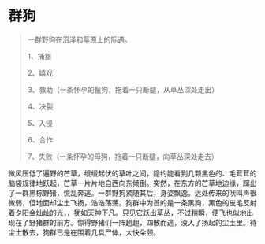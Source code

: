 # 群狗

> 一群野狗在沼泽和草原上的际遇。
>
> 1、捕猎
>
> 2、嬉戏
>
> 3、救助（一条怀孕的鬣狗，拖着一只断腿，从草丛深处走出）
>
> 4、决裂
>
> 5、入侵
>
> 6、合作
>
> 7、失败（一条怀孕的母狗，拖着一只断腿，向草丛深处走去）

微风压低了遍野的芒草，缓缓起伏的草叶之间，隐约能看到几颗黑色的、毛茸茸的脑袋规律地跃起，芒草一片片地自西向东倾倒。突然，在东方的芒草地边缘，蹿出了一群黑棕野猪，慌乱奔逃。一群野狗紧随其后，身姿飘逸。远处传来的吠叫声很微弱，但地面却尘土飞扬，浩浩荡荡。狗群中为首的是一条黑狗，黑色的皮毛反射着夕阳金灿灿的光，，犹如天神下凡。只见它跃出草丛，不过稍瞬，便飞也似地出现在了野猪群的前方。惊得野猪们一阵趔趄，四散而逃，没入了扬起的尘土里。待尘土散去，狗群已是在围着几具尸体，大快朵颐。

